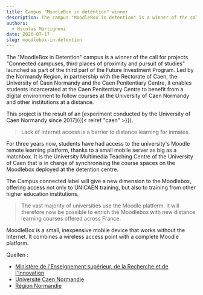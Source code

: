 ```yaml
---
title: Campus "MoodleBox in detention" winner
description: The campus "MoodleBox in detention" is a winner of the call for projects "Connected campuses, third places of proximity and pursuit of studies".
authors:
  - Nicolas Martignoni
date: 2020-07-17
slug: moodlebox-in-detention
---
```

The "MoodleBox in Detention" campus is a winner of the call for projects "Connected campuses, third places of proximity and pursuit of studies" launched as part of the third part of the Future Investment Program. Led by the Normandy Region, in partnership with the Rectorate of Caen, the University of Caen Normandy and the Caen Penitentiary Centre, it enables students incarcerated at the Caen Penitentiary Centre to benefit from a digital environment to follow courses at the University of Caen Normandy and other institutions at a distance.

This project is the result of an [experiment conducted by the University of Caen Normandy since 2017]({{< relref "caen" >}}).

> Lack of Internet access is a barrier to distance learning for inmates.

For three years now, students have had access to the university's Moodle remote learning platform, thanks to a small mobile server as big as a matchbox. It is the University Multimedia Teaching Centre of the University of Caen that is in charge of synchronising the course spaces on the Moodlebox deployed at the detention centre.

The Campus connected label will give a new dimension to the Moodlebox, offering access not only to UNICAEN training, but also to training from other higher education institutions.

> The vast majority of universities use the Moodle platform. It will therefore now be possible to enrich the Moodlebox with new distance learning courses offered across France.

MoodleBox is a small, inexpensive mobile device that works without the Internet. It combines a wireless access point with a complete Moodle platform.

Quellen :
- [Ministère de l'Enseignement supérieur, de la Recherche et de l'Innovation](https://www.enseignementsup-recherche.gouv.fr/cid153057/www.enseignementsup-recherche.gouv.fr/cid153057/ameliorer-la-formation-et-l-orientation-des-jeunes-et-favoriser-l-enseignement-superieur-de-proximite.html)
- [Université Caen Normandie](http://www.unicaen.fr/actualites/innovation-pedagogique/des-campus-connectes-a-l-universite-de-caen-normandie-1029389.kjsp)
- [Région Normandie](https://www.normandie.fr/les-campus-normands)
